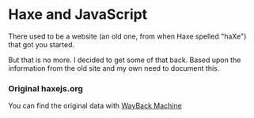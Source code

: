 # Haxe and JavaScript

There used to be a website (an old one, from when Haxe spelled "haXe") that got you started.

But that is no more. I decided to get some of that back.
Based upon the information from the old site and my own need to document this.

### Original haxejs.org

You can find the original data with [WayBack Machine](https://web.archive.org/web/20130917142452/http://www.haxejs.org/externs)
